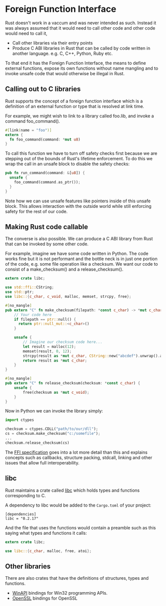 # Foreign Function Interface

Rust doesn't work in a vaccum and was never intended as such. Instead it was always assumed that it would need to call other code and other code would need to call it,

* Call other libraries via their entry points
* Produce C ABI libraries in Rust that can be called by code written in another language. e.g. C, C++, Python, Ruby etc.

To that end it has the Foreign Function Interface, the means to define external functions, expose its own functions without name mangling and to invoke unsafe code that would otherwise be illegal in Rust.

## Calling out to C libraries

Rust supports the concept of a foreign function interface which is a definition of an external function or type that is resolved at link time.

For example, we might wish to link to a library called foo.lib, and invoke a command foo_command().

```rust
#[link(name = "foo")]
extern {
  fn foo_command(command: *mut u8)
}
```

To call this function we have to turn off safety checks first because we are stepping out of the bounds of Rust's lifetime enforcement. To do this we wrap the call in an unsafe block to disable the safety checks:

```rust
pub fn run_command(command: &[u8]) {
  unsafe {
    foo_command(command.as_ptr());
  }
}
```

Note how we can use unsafe features like pointers inside of this unsafe block. This allows interaction with the outside world while still enforcing safety for the rest of our code.

## Making Rust code callable

The converse is also possible. We can produce a C ABI library from Rust that can be invoked by some other code.

For example, imagine we have some code written in Python. The code works fine but it is not performant and the bottle neck is in just one portion of the code, e.g. some file operation like a checksum. We want our code to consist of a make_checksum() and a release_checksum().

```rust
extern crate libc;

use std::ffi::CString;
use std::ptr;
use libc::{c_char, c_void, malloc, memset, strcpy, free};

#[no_mangle]
pub extern "C" fn make_checksum(filepath: *const c_char) -> *mut c_char {
    // Your code here
    if filepath == ptr::null() {
      return ptr::null_mut::<c_char>()
    }

    unsafe {
        // Imagine our checksum code here...
        let result = malloc(12);
        memset(result, 0, 12);
        strcpy(result as *mut c_char, CString::new("abcdef").unwrap().as_ptr());
        return result as *mut c_char;
    }
}

#[no_mangle]
pub extern "C" fn release_checksum(checksum: *const c_char) {
    unsafe {
        free(checksum as *mut c_void);
    }
}
```

Now in Python we can invoke the library simply:

```Python
import ctypes

checksum = ctypes.CDLL("path/to/our/dll");
cs = checksum.make_checksum("c:/somefile");
...
checksum.release_checksum(cs)
```

The [FFI specification](https://doc.rust-lang.org/book/ffi.html) goes into a lot more detail than this and explains concepts such as callbacks, structure packing, stdcall, linking and other issues that allow full interoperability.

## libc

Rust maintains a crate called [libc](https://github.com/rust-lang/libc) which holds types and functions corresponding to C.

A dependency to libc would be added to the `Cargo.toml` of your project:

```
[dependencies]
libc = "0.2.17"
```

And the file that uses the functions would contain a preamble such as this saying what types and functions it calls:

```rust
extern crate libc;

use libc::{c_char, malloc, free, atoi};
```

## Other libraries

There are also crates that have the definitions of structures, types and functions.

* [WinAPI](https://github.com/retep998/winapi-rs) bindings for Win32 programming APIs.
* [OpenSSL](https://github.com/sfackler/rust-openssl) bindings for OpenSSL
